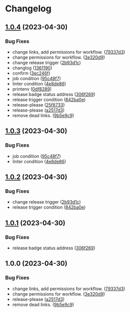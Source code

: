 # Changelog

## [1.0.4](https://github.com/mtngtnsh/jb-notes/compare/v1.0.3...v1.0.4) (2023-04-30)


### Bug Fixes

* change links, add permissions for workflow. ([79337d3](https://github.com/mtngtnsh/jb-notes/commit/79337d3aa7a9ad050b1de71e67deab5f524de3b0))
* change permissions for workflow. ([3e320d9](https://github.com/mtngtnsh/jb-notes/commit/3e320d98d3f4f130f46e5f5aeb8c2e207459811b))
* change release trigger ([2b93d1c](https://github.com/mtngtnsh/jb-notes/commit/2b93d1cf917560986f092e42e849ca112fa0aa4b))
* changlog ([1361190](https://github.com/mtngtnsh/jb-notes/commit/136119075cd1b2f34b352f8fc17787dbb451bf0a))
* confirm ([3ec246f](https://github.com/mtngtnsh/jb-notes/commit/3ec246f543a1ad6cfe40e9e99705c40e194d3565))
* job condition ([95c48f7](https://github.com/mtngtnsh/jb-notes/commit/95c48f78e166b4b616956c4d4c69bd5a3f25c9c4))
* linter condition ([4e8de86](https://github.com/mtngtnsh/jb-notes/commit/4e8de866fe02ecf1f71a082f836451df82207e95))
* printenv ([0df8289](https://github.com/mtngtnsh/jb-notes/commit/0df8289df6428e8ef337a0b0930b6b7e02000ea6))
* release badge status address ([306f269](https://github.com/mtngtnsh/jb-notes/commit/306f269513162467f30ee30efadcd4ddd3e84166))
* release trigger condition ([842ba0e](https://github.com/mtngtnsh/jb-notes/commit/842ba0e27f7fa0fa298b02a33c19dcd596710c8c))
* release-please ([25f8733](https://github.com/mtngtnsh/jb-notes/commit/25f8733be252273578f43998bf38148ae870a8c1))
* release-please ([a2517d3](https://github.com/mtngtnsh/jb-notes/commit/a2517d3c28756529bea04b5cbca3ce5ebda06f99))
* remove dead links. ([9b5e9c9](https://github.com/mtngtnsh/jb-notes/commit/9b5e9c960f658f29b729cf9a1a7dc29dc3b44c5c))

## [1.0.3](https://github.com/mtngtnsh/jb-notes/compare/v1.0.2...v1.0.3) (2023-04-30)


### Bug Fixes

* job condition ([95c48f7](https://github.com/mtngtnsh/jb-notes/commit/95c48f78e166b4b616956c4d4c69bd5a3f25c9c4))
* linter condition ([4e8de86](https://github.com/mtngtnsh/jb-notes/commit/4e8de866fe02ecf1f71a082f836451df82207e95))

## [1.0.2](https://github.com/mtngtnsh/jb-notes/compare/v1.0.1...v1.0.2) (2023-04-30)


### Bug Fixes

* change release trigger ([2b93d1c](https://github.com/mtngtnsh/jb-notes/commit/2b93d1cf917560986f092e42e849ca112fa0aa4b))
* release trigger condition ([842ba0e](https://github.com/mtngtnsh/jb-notes/commit/842ba0e27f7fa0fa298b02a33c19dcd596710c8c))

## [1.0.1](https://github.com/mtngtnsh/jb-notes/compare/v1.0.0...v1.0.1) (2023-04-30)


### Bug Fixes

* release badge status address ([306f269](https://github.com/mtngtnsh/jb-notes/commit/306f269513162467f30ee30efadcd4ddd3e84166))

## 1.0.0 (2023-04-30)


### Bug Fixes

* change links, add permissions for workflow. ([79337d3](https://github.com/mtngtnsh/jb-notes/commit/79337d3aa7a9ad050b1de71e67deab5f524de3b0))
* change permissions for workflow. ([3e320d9](https://github.com/mtngtnsh/jb-notes/commit/3e320d98d3f4f130f46e5f5aeb8c2e207459811b))
* release-please ([a2517d3](https://github.com/mtngtnsh/jb-notes/commit/a2517d3c28756529bea04b5cbca3ce5ebda06f99))
* remove dead links. ([9b5e9c9](https://github.com/mtngtnsh/jb-notes/commit/9b5e9c960f658f29b729cf9a1a7dc29dc3b44c5c))
